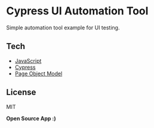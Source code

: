 # Cypress UI Automation Tool

Simple automation tool example for UI testing.

## Tech

- [JavaScript](https://pt.wikipedia.org/wiki/JavaScript)
- [Cypress](https://www.cypress.io/)
- [Page Object Model](https://en.wikipedia.org/wiki/Object_model)

## License

MIT

**Open Source App :)**
